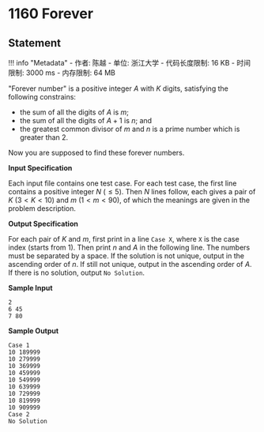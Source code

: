 
# 1160 Forever

## Statement

!!! info "Metadata"
    - 作者: 陈越
    - 单位: 浙江大学
    - 代码长度限制: 16 KB
    - 时间限制: 3000 ms
    - 内存限制: 64 MB

"Forever number" is a positive integer $A$ with $K$ digits, satisfying the following constrains:

- the sum of all the digits of $A$ is $m$;
- the sum of all the digits of $A+1$ is $n$; and
- the greatest common divisor of $m$ and $n$ is a prime number which is greater than 2.

Now you are supposed to find these forever numbers.

**Input Specification**

Each input file contains one test case. For each test case, the first line contains a positive integer $N$ ($\le 5$).  Then $N$ lines follow, each gives a pair of $K$ ($3<K<10$) and $m$ ($1<m<90$), of which the meanings are given in the problem description.

**Output Specification**

For each pair of $K$ and $m$, first print in a line `Case X`, where `X` is the case index (starts from 1).  Then print $n$ and $A$ in the following line.  The numbers must be separated by a space.  If the solution is not unique, output in the ascending order of $n$.  If still not unique, output in the ascending order of $A$.  If there is no solution, output `No Solution`.

**Sample Input**
```plaintext
2
6 45
7 80
```

**Sample Output**
```plaintext
Case 1
10 189999
10 279999
10 369999
10 459999
10 549999
10 639999
10 729999
10 819999
10 909999
Case 2
No Solution
```

